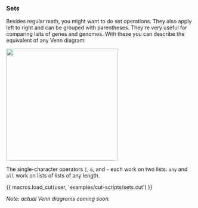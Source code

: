 ### Sets

Besides regular math, you might want to do set operations. They also apply left
to right and can be grouped with parentheses. They're very useful for comparing
lists of genes and genomes. With these you can describe the equivalent of any
Venn diagram:

<img src="{{ url_for('static',filename='venn-sets.png') }}" width="300">

The single-character operators `|`, `&`, and `~` each work on two lists.
`any` and `all` work on lists of lists of any length.

{{ macros.load_cut(user, 'examples/cut-scripts/sets.cut') }}

_Note: actual Venn diagrams coming soon._
